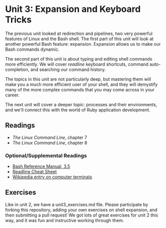 # Unit 3: Expansion and Keyboard Tricks

The previous unit looked at redirection and pipelines, two very powerful features of Linux and the Bash shell. The first part of this unit will look at another powerful Bash feature: expansion. Expansion allows us to make our Bash commands dynamic.


The second part of this unit is about typing and editing shell commands more efficiently. We will cover _readline_ keyboard shortcuts, command auto-completion, and searching our command history.

The topics in this unit are not particularly deep, but mastering them will make you a much more efficient user of your shell, and they will demystify many of the more complex commands that you may come across in your career.

The next unit will cover a deeper topic: processes and their environments, and we'll connect this with the world of Ruby application development.

## Readings

- _The Linux Command Line_, chapter 7
- _The Linux Command Line_, chapter 8

### Optional/Supplemental Readings
- [Bash Reference Manual, 3.5](https://www.gnu.org/software/bash/manual/bash.html#Shell-Expansions)
- [Readline Cheat Sheet](http://readline.kablamo.org/emacs.html)
- [Wikipedia entry on computer terminals](https://en.wikipedia.org/wiki/Computer_terminal)

## Exercises

Like in unit 2, we have a unit3_exercises.md file. Please participate by forking this repository, adding your own exercises on shell expansion, and then submitting a pull request! We got lots of great exercises for unit 2 this way, and it was fun and instructive working through them.
